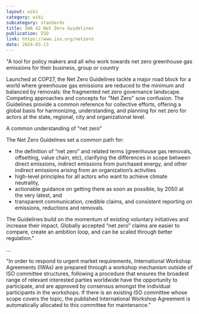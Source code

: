 ```yaml
---
layout: wiki
category: wiki
subcategory: standards
title: IWA 42 Net Zero Guidelines
publication: ISO
link: https://www.iso.org/netzero
date: 2024-03-13
---
```


"A tool for policy makers and all who work towards net zero greenhouse gas emissions for their business, group or country 

Launched at COP27, the Net Zero Guidelines tackle a major road block for a world where greenhouse gas emissions are reduced to the minimum and balanced by removals: the fragmented net zero governance landscape. Competing approaches and concepts for "Net Zero" sow confusion. The Guidelines provide a common reference for collective efforts, offering a global basis for harmonizing, understanding, and planning for net zero for actors at the state, regional, city and organizational level.

A common understanding of “net zero”

The Net Zero Guidelines set a common path for:  

* the definition of “net zero” and related terms (greenhouse gas removals, offsetting, value chain, etc), clarifying the differences in scope between direct emissions, indirect emissions from purchased energy, and other indirect emissions arising from an organization’s activities
* high-level principles for all actors who want to achieve climate neutrality,
* actionable guidance on getting there as soon as possible, by 2050 at the very latest, and
* transparent communication, credible claims, and consistent reporting on emissions, reductions and removals.

The Guidelines build on the momentum of existing voluntary initiatives and increase their impact. Globally accepted “net zero” claims are easier to compare, create an ambition loop, and can be scaled through better regulation."

…

"In order to respond to urgent market requirements, International Workshop Agreements (IWAs) are prepared through a workshop mechanism outside of ISO committee structures, following a procedure that ensures the broadest range of relevant interested parties worldwide have the opportunity to participate, and are approved by consensus amongst the individual participants in the workshops. If there is an existing ISO committee whose scope covers the topic, the published International Workshop Agreement is automatically allocated to this committee for maintenance."
